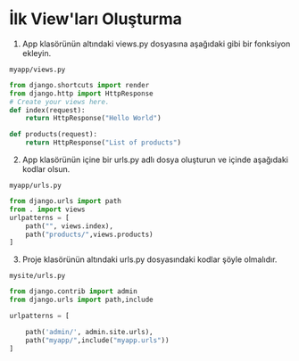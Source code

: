 # İlk View'ları Oluşturma
1) App klasörünün altındaki views.py dosyasına aşağıdaki gibi bir fonksiyon ekleyin.

`myapp/views.py`
```python
from django.shortcuts import render
from django.http import HttpResponse
# Create your views here.
def index(request):
    return HttpResponse("Hello World")

def products(request):
    return HttpResponse("List of products")
```
2) App klasörünün içine bir urls.py adlı dosya oluşturun ve içinde aşağıdaki kodlar olsun.
 
`myapp/urls.py`
```python
from django.urls import path
from . import views
urlpatterns = [
    path("", views.index),
    path("products/",views.products)
]
```
3) Proje klasörünün altındaki urls.py dosyasındaki kodlar şöyle olmalıdır.

`mysite/urls.py`
```python
from django.contrib import admin
from django.urls import path,include

urlpatterns = [

    path('admin/', admin.site.urls),
    path("myapp/",include("myapp.urls"))
]

```
 
